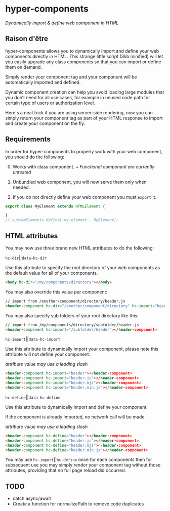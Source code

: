 # hyper-components

*Dynamically import & define web component in HTML*

## Raison d'être

hyper-components allows you to dynamically import and define your web components directly in HTML. 
This strange little script (3kb minified) will let you easily upgrade any class components so that you
can import or define them on demand.

Simply render your component tag and your component will be automatically imported and defined.

Dynamic component creation can help you avoid loading large modules that you don’t need for all use cases, 
for example in unused code path for certain type of users or authorization level.

Here's a neat trick if you are using server-side rendering, now you can simply return your component tag
as part of your HTML response to import and create your component on the fly.

## Requirements

In order for hyper-components to properly work with your web component, you should do the following:

0. Works with class component. ~ *Functional component are currently untested*

1. Unbundled web component, you will now serve them only when needed.

2. If you do not directly define your web component you must `export` it.

```js
export class MyElement extends HTMLElement {

}
// customElements.define('my-element', MyElement);
```

## HTML attributes

You may now use three brand new HTML attributes to do the following:

`hc-dir`||`data-hc-dir` 

Use this attribute to specify the root directory of your web components as the default
value for all of your components.

```html
<body hc-dir="/my/components/directory"></body>
```

You may also override this value per component:

```html
// import from /another/component/directory/header.js
<header-component hc-dir="/another/component/directory" hc-import="header"></header-component>
```

You may also specify sub folders of your root directory like this:

```html
// import from /my/components/directory/subfolder/header.js
<header-component hc-import="/subfolder/header"></header-component>
```

`hc-import`||`data-hc-import`

Use this attribute to dynamically import your component, please note this attribute
will not define your component.

*attribute value may use a leading slash*

```html
<header-component hc-import="header"></header-component>
<header-component hc-import="header.js"></header-component>
<header-component hc-import="header.mjs"></header-component>
<header-component hc-import="header.min.js"></header-component>
```

`hc-define`||`data-hc-define`

Use this attribute to dynamically import and define your component.

If the component is already imported, no network call will be made.

*attribute value may use a leading slash*

```html
<header-component hc-define="header"></header-component>
<header-component hc-define="header.js"></header-component>
<header-component hc-define="header.mjs"></header-component>
<header-component hc-define="header.min.js"></header-component>
```

You may use `hc-import`||`hc-define` once for each components then for subsequent use you may simply
render your component tag without those attributes, providing that no full page reload did occurred.

## TODO
+ catch async/await
+ Create a function for normalizePath to remove code duplicates
